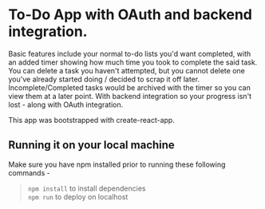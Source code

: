 # To-Do App with OAuth and backend integration.  
Basic features include your normal to-do lists you'd want completed, with an added timer showing how much time you took to complete the said task. You can delete a task you haven't attempted, but you cannot delete one you've already started doing / decided to scrap it off later. Incomplete/Completed tasks would be archived with the timer so you can view them at a later point. With backend integration so your progress isn't lost - along with OAuth integration.  
  
This app was bootstrapped with create-react-app.  
## Running it on your local machine  
Make sure you have npm installed prior to running these following commands -  
> `npm install` to install dependencies  
> `npm run` to deploy on localhost  
